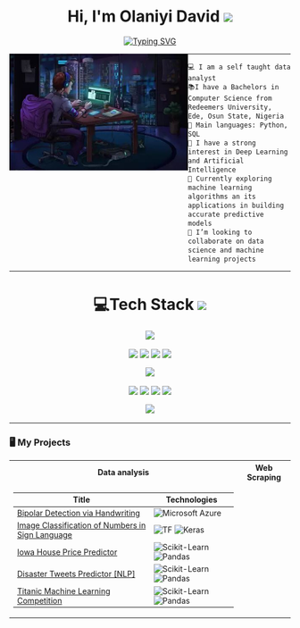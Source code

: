 <h1 align=center>
Hi, I'm Olaniyi David
<img src="https://user-images.githubusercontent.com/75603128/231256750-dbd6f6e5-c26a-448b-bca1-9fd556a918fd.gif" width="30">
</h1> 

<p align = "center">
<a href="https://git.io/typing-svg"><img src="https://readme-typing-svg.demolab.com?font=Fira+Code&size=20&pause=1000&color=239A8D&center=true&vCenter=true&width=435&lines=Data+analyst;ML+Enthusiast;Computer+science+student;Freelancer;Always+learning" alt="Typing SVG" /></a>
</p>

<img align="left" src="https://github.com/Olaniyidavid/Olaniyidavid/blob/main/GITHUB%20ANIME%202.JPG" alt="Unfortunately I didn't find the author of the pic, feel to open a pull request if found" width="320" />

<hr>

```
💻 I am a self taught data analyst
📚I have a Bachelors in Computer Science from Redeemers University, Ede, Osun State, Nigeria
🌟 Main languages: Python, SQL
📝 I have a strong interest in Deep Learning and Artificial Intelligence
🌱 Currently exploring machine learning algorithms an its applications in building accurate predictive models
👯 I’m looking to collaborate on data science and machine learning projects
```
<hr>

<div align = "center">
    <h1> 💻Tech Stack 
    <img src="https://media2.giphy.com/media/QssGEmpkyEOhBCb7e1/giphy.gif?cid=ecf05e47a0n3gi1bfqntqmob8g9aid1oyj2wr3ds3mg700bl&rid=giphy.gif" width = 30px></h1>
</div>

<p align ="center">
<img src="https://img.shields.io/badge/Python%20-%2314354C.svg?style=for-the-badge&logo=python&logoColor=white">
</P>

<p align = "center">
    <img src = "https://img.shields.io/badge/MySQL-00000F?style=for-the-badge&logo=mysql&logoColor=white">
    <img src = "https://img.shields.io/badge/GIT-E44C30?style=for-the-badge&logo=git&logoColor=white">
    <img src = "https://img.shields.io/badge/Beautiful%20Soup-4-yellow?style=for-the-badge&logo=python">
    <img src = "https://img.shields.io/badge/Jupyter%20-%23F37626.svg?logo=Jupyter&style=for-the-badge&logoColor=white">
</p>

<p align ="center">
       <img src = "https://img.shields.io/badge/scikit--learn-0.24.2-blue?style=for-the-badge&logo=scikit-learn">
</p>

<p align = "center">
    <img src = "https://img.shields.io/badge/Matplotlib-3.4.2-blue?style=for-the-badge&logo=matplotlib">
    <img src = "https://img.shields.io/badge/Numpy%20-%23013243.svg?style=for-the-badge&logo=numpy&logoColor=white">
    <img src = "https://img.shields.io/badge/Microsoft_Excel-217346?style=for-the-badge&logo=microsoft-excel&logoColor=white">
    <img src = "https://img.shields.io/badge/Power%20BI-Blue?style=for-the-badge&logo=Power-BI">
</p>                 
<p align = "center">
<img src="https://github.com/Olaniyidavid/Olaniyidavid/blob/main/Aesthetic%20Anime%20City%20Sunset%20(1).gif">
</p>

<hr>

### 🖥️ My Projects
<table>
<tr><th>Data analysis </th><th>Web Scraping</th></tr>
<tr><td>

|Title | Technologies|
|--|--|
| [Bipolar Detection via Handwriting](https://gallery.cortanaintelligence.com/Experiment/Bipolar-Detection-via-Handwriting) |   ![Microsoft Azure](https://img.shields.io/badge/Microsoft_Azure-0089D6?style=flat-square&logo=microsoft-azure)|
| [Image Classification of Numbers in Sign Language](https://github.com/posi-olomo/Sign-Language-Number-Image-Classification) |   ![TF](https://img.shields.io/badge/TF-black?style=flat-square&logo=tensorflow)  ![Keras](https://img.shields.io/badge/Keras-D00000?style=flat-square&logo=Keras)|
| [Iowa House Price Predictor](https://github.com/posi-olomo/Iowa-House-Price-Predictor) | ![Scikit-Learn](https://img.shields.io/badge/Scikit_Learn-black?style=flat-square&logo=scikit-learn) ![Pandas](https://img.shields.io/badge/Pandas-150458?style=flat-square&logo=Pandas) |
| [Disaster Tweets Predictor [NLP]](https://github.com/posi-olomo/Disaster-Tweets-Predictor-NLP) | ![Scikit-Learn](https://img.shields.io/badge/Scikit_Learn-black?style=flat-square&logo=scikit-learn) ![Pandas](https://img.shields.io/badge/Pandas-150458?style=flat-square&logo=Pandas) |
| [Titanic Machine Learning Competition](https://github.com/posi-olomo/Titanic-Machine-Learning-Competition) | ![Scikit-Learn](https://img.shields.io/badge/Scikit_Learn-black?style=flat-square&logo=scikit-learn) ![Pandas](https://img.shields.io/badge/Pandas-150458?style=flat-square&logo=Pandas) |    

<!--
**Olaniyidavid/Olaniyidavid** is a ✨ _special_ ✨ repository because its `README.md` (this file) appears on your GitHub profile.

Here are some ideas to get you started:

- 🔭 I’m currently working on ...
- 🌱 I’m currently learning ...
- ...
- 🤔 I’m looking for help with ...
- 💬 Ask me about ...
- 📫 How to reach me: ...
- 😄 Pronouns: ...
- ⚡ Fun fact: ...
-->
